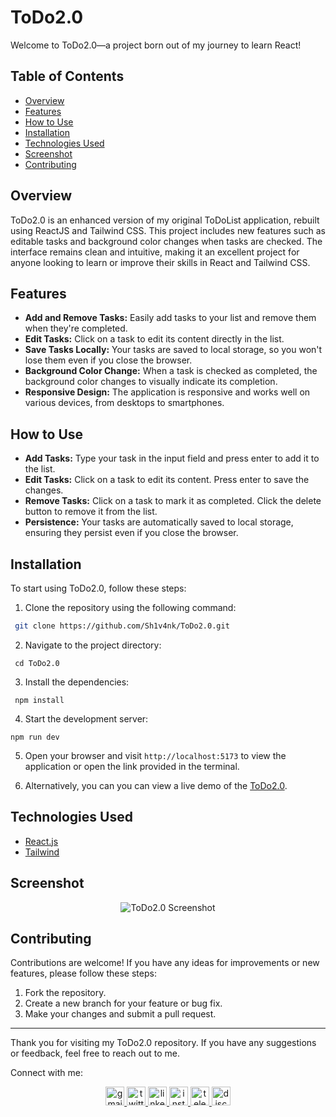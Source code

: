 # ToDo2.0

Welcome to ToDo2.0—a project born out of my journey to learn React!

## Table of Contents

- [Overview](#overview)
- [Features](#features)
- [How to Use](#how-to-use)
- [Installation](#installation)
- [Technologies Used](#technologies-used)
- [Screenshot](#screenshot)
- [Contributing](#contributing)

## Overview

ToDo2.0 is an enhanced version of my original ToDoList application, rebuilt using ReactJS and Tailwind CSS. This project includes new features such as editable tasks and background color changes when tasks are checked. The interface remains clean and intuitive, making it an excellent project for anyone looking to learn or improve their skills in React and Tailwind CSS.

## Features

- **Add and Remove Tasks:** Easily add tasks to your list and remove them when they're completed.
- **Edit Tasks:** Click on a task to edit its content directly in the list.
- **Save Tasks Locally:** Your tasks are saved to local storage, so you won't lose them even if you close the browser.
- **Background Color Change:** When a task is checked as completed, the background color changes to visually indicate its completion.
- **Responsive Design:** The application is responsive and works well on various devices, from desktops to smartphones.

## How to Use

- **Add Tasks:** Type your task in the input field and press enter to add it to the list.
- **Edit Tasks:** Click on a task to edit its content. Press enter to save the changes.
- **Remove Tasks:** Click on a task to mark it as completed. Click the delete button to remove it from the list.
- **Persistence:** Your tasks are automatically saved to local storage, ensuring they persist even if you close the browser.

## Installation

To start using ToDo2.0, follow these steps:

1. Clone the repository using the following command:

```bash
 git clone https://github.com/Sh1v4nk/ToDo2.0.git
```
2. Navigate to the project directory:
```
 cd ToDo2.0
```
3. Install the dependencies:
```
 npm install
```
4. Start the development server:
```
npm run dev
```
5. Open your browser and visit `http://localhost:5173` to view the application or open the link provided in the terminal.

6. Alternatively, you can you can view a live demo of the [ToDo2.0](https://todov2-react.vercel.app/).

## Technologies Used

- [React.js](https://react.dev/)
- [Tailwind](https://tailwindcss.com/)

## Screenshot

<div align="center">
    <img src="https://i.ibb.co/Lz4S9Dt/image.png" alt="ToDo2.0 Screenshot" />
</div>

## Contributing

Contributions are welcome! If you have any ideas for improvements or new features, please follow these steps:

1. Fork the repository.
2. Create a new branch for your feature or bug fix.
3. Make your changes and submit a pull request.

---

Thank you for visiting my ToDo2.0 repository. If you have any suggestions or feedback, feel free to reach out to me.

Connect with me:

<div align="center">
  <a href="mailto:shivankpandey113@gmail.com" target="_blank">
    <img src="https://img.shields.io/static/v1?message=Gmail&logo=gmail&label=&color=D14836&logoColor=white&labelColor=&style=for-the-badge" height="30" alt="gmail logo"  />
  </a>
  <a href="https://twitter.com/sh1v4nk" target="_blank">
    <img src="https://img.shields.io/static/v1?message=Twitter&logo=twitter&label=&color=1DA1F2&logoColor=white&labelColor=&style=for-the-badge" height="30" alt="twitter logo"  />
  </a>
    <a href="https://www.linkedin.com/in/sh1v4nk/" target="_blank">
    <img src="https://img.shields.io/static/v1?message=LinkedIn&logo=linkedin&label=&color=0077B5&logoColor=white&labelColor=&style=for-the-badge" height="30" alt="linkedin logo"  />
  </a>
  <a href="https://www.instagram.com/sh1v4nk_/" target="_blank">
    <img src="https://img.shields.io/static/v1?message=Instagram&logo=instagram&label=&color=E4405F&logoColor=white&labelColor=&style=for-the-badge" height="30" alt="instagram logo"  />
  </a>
  <a href="https://t.me/BlackGoku_69th" target="_blank">
    <img src="https://img.shields.io/static/v1?message=Telegram&logo=telegram&label=&color=2CA5E0&logoColor=white&labelColor=&style=for-the-badge" height="30" alt="telegram logo"  />
  </a>
  <a href="https://discord.com/users/571299781096505344" target="_blank">
    <img src="https://img.shields.io/static/v1?message=Discord&logo=discord&label=&color=7289DA&logoColor=white&labelColor=&style=for-the-badge" height="30" alt="discord logo"  />
  </a>
</div>
